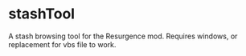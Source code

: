 # stashTool
A stash browsing tool for the Resurgence mod.  Requires windows, or replacement for vbs file to work.
